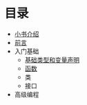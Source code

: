 # 目录

* [小书介绍](../README.md)
* [前言](./preface.md)
* 入门基础
  * [基础类型和变量声明](./basics/typed.md)
  * [函数](./basics/function.md)
  * 类
  * 接口 
* 高级编程
